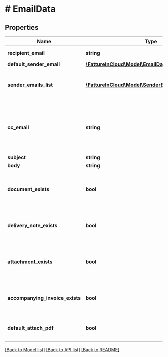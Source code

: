 # # EmailData

## Properties

Name | Type | Description | Notes
------------ | ------------- | ------------- | -------------
**recipient_email** | **string** | Recipient&#39;s email |
**default_sender_email** | [**\FattureInCloud\Model\EmailDataDefaultSenderEmail**](EmailDataDefaultSenderEmail.md) |  |
**sender_emails_list** | [**\FattureInCloud\Model\SenderEmail[]**](SenderEmail.md) | List of all emails from which the document can be sent |
**cc_email** | **string** | By default is the logged company email. This is the email address to which a copy will be sent. |
**subject** | **string** | Email subject |
**body** | **string** | Email body |
**document_exists** | **bool** | If the document is not a delivery note, this flag will be set to true |
**delivery_note_exists** | **bool** | If the document is a delivery note, this flag will be set to true |
**attachment_exists** | **bool** | If the document has one or more attachments, this flag will be set to true |
**accompanying_invoice_exists** | **bool** | If an accompanying invoice exists, this flag will be set to true |
**default_attach_pdf** | **bool** | If a pdf is attached, this flag will be set to true |

[[Back to Model list]](../../README.md#models) [[Back to API list]](../../README.md#endpoints) [[Back to README]](../../README.md)
